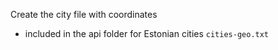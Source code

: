 Create the city file with coordinates
- included in the api folder for Estonian cities `cities-geo.txt`

